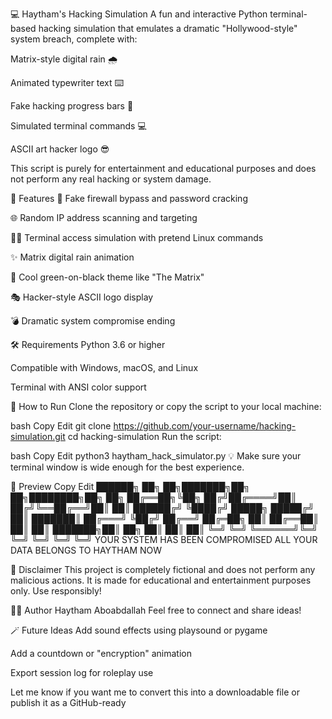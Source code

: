 💻 Haytham's Hacking Simulation
A fun and interactive Python terminal-based hacking simulation that emulates a dramatic "Hollywood-style" system breach, complete with:

Matrix-style digital rain 🌧️

Animated typewriter text ⌨️

Fake hacking progress bars 🧠

Simulated terminal commands 💻

ASCII art hacker logo 😎

This script is purely for entertainment and educational purposes and does not perform any real hacking or system damage.

📁 Features
🔐 Fake firewall bypass and password cracking

🌐 Random IP address scanning and targeting

🧑‍💻 Terminal access simulation with pretend Linux commands

✨ Matrix digital rain animation

🎨 Cool green-on-black theme like "The Matrix"

🎭 Hacker-style ASCII logo display

💣 Dramatic system compromise ending

🛠️ Requirements
Python 3.6 or higher

Compatible with Windows, macOS, and Linux

Terminal with ANSI color support

🚀 How to Run
Clone the repository or copy the script to your local machine:

bash
Copy
Edit
git clone https://github.com/your-username/hacking-simulation.git
cd hacking-simulation
Run the script:

bash
Copy
Edit
python3 haytham_hack_simulator.py
💡 Make sure your terminal window is wide enough for the best experience.

📸 Preview
Copy
Edit
██████╗ ██╗   ██╗███████╗██╗  ██╗████████╗██╗  ██╗
██╔══██╗╚██╗ ██╔╝██╔════╝██║ ██╔╝╚══██╔══╝██║  ██║
██████╔╝ ╚████╔╝ █████╗  █████╔╝    ██║   ███████║
██╔═══╝   ╚██╔╝  ██╔══╝  ██╔═██╗    ██║   ██╔══██║
██║        ██║   ███████╗██║  ██╗   ██║   ██║  ██║
╚═╝        ╚═╝   ╚══════╝╚═╝  ╚═╝   ╚═╝   ╚═╝  ╚═╝
YOUR SYSTEM HAS BEEN COMPROMISED
ALL YOUR DATA BELONGS TO HAYTHAM NOW

📄 Disclaimer
This project is completely fictional and does not perform any malicious actions. It is made for educational and entertainment purposes only. Use responsibly!

👨‍💻 Author
Haytham Aboabdallah
Feel free to connect and share ideas!

🪄 Future Ideas
Add sound effects using playsound or pygame

Add a countdown or "encryption" animation

Export session log for roleplay use

Let me know if you want me to convert this into a downloadable file or publish it as a GitHub-ready
